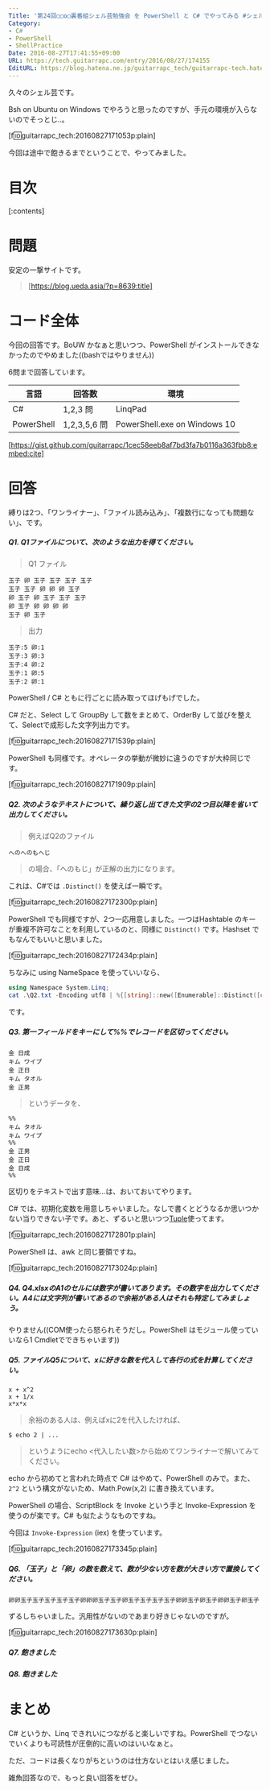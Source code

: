```yaml
---
Title: '第24回◯◯o◯裏番組シェル芸勉強会 を PowerShell と C# でやってみる #シェル芸'
Category:
- C#
- PowerShell
- ShellPractice
Date: 2016-08-27T17:41:55+09:00
URL: https://tech.guitarrapc.com/entry/2016/08/27/174155
EditURL: https://blog.hatena.ne.jp/guitarrapc_tech/guitarrapc-tech.hatenablog.com/atom/entry/10328749687181098267
---
```


久々のシェル芸です。

Bsh on Ubuntu on Windows でやろうと思ったのですが、手元の環境が入らないのでそっとじ..。

[f:id:guitarrapc_tech:20160827171053p:plain]

今回は途中で飽きるまでということで、やってみました。


# 目次

[:contents]

# 問題

安定の一撃サイトです。

> [https://blog.ueda.asia/?p=8639:title]


# コード全体

今回の回答です。BoUW かなぁと思いつつ、PowerShell がインストールできなかったのでやめました((bashではやりません))

6問まで回答しています。

言語 | 回答数 | 環境
---- | ---- | ----
C# | 1,2,3 問 | LinqPad
PowerShell |1,2,3,5,6 問 | PowerShell.exe on Windows 10

[https://gist.github.com/guitarrapc/1cec58eeb8af7bd3fa7b0116a363fbb8:embed:cite]

# 回答

縛りは2つ、「ワンライナー」、「ファイル読み込み」、「複数行になっても問題ない」、です。

##### Q1. Q1ファイルについて、次のような出力を得てください。

> Q1 ファイル

```
玉子 卵 玉子 玉子 玉子 玉子
玉子 玉子 卵 卵 卵 玉子
卵 玉子 卵 玉子 玉子 玉子
卵 玉子 卵 卵 卵 卵
玉子 卵 玉子
```

> 出力

```
玉子:5 卵:1 
玉子:3 卵:3 
玉子:4 卵:2 
玉子:1 卵:5 
玉子:2 卵:1 
```

PowerShell / C# ともに行ごとに読み取ってほげもげでした。

C# だと、Select して GroupBy して数をまとめて、OrderBy して並びを整えて、Selectで成形した文字列出力です。

[f:id:guitarrapc_tech:20160827171539p:plain]

PowerShell も同様です。オペレータの挙動が微妙に違うのですが大枠同じです。

[f:id:guitarrapc_tech:20160827171909p:plain]

##### Q2. 次のようなテキストについて、繰り返し出てきた文字の2つ目以降を省いて出力してください。

> 例えばQ2のファイル

```
へのへのもへじ
```

> の場合、「へのもじ」が正解の出力になります。

これは、C#では ```.Distinct()``` を使えば一瞬です。

[f:id:guitarrapc_tech:20160827172300p:plain]

PowerShell でも同様ですが、2つ一応用意しました。一つはHashtable のキーが重複不許可なことを利用しているのと、同様に ```Distinct()``` です。Hashset でもなんでもいいと思いました。

[f:id:guitarrapc_tech:20160827172434p:plain]

ちなみに using NameSpace を使っていいなら、

```powershell
using Namespace System.Linq;
cat .\Q2.txt -Encoding utf8 | %{[string]::new([Enumerable]::Distinct([char[]]$_))}
```

です。

##### Q3. 第一フィールドをキーにして%%でレコードを区切ってください。

```
金 日成
キム ワイプ
金 正日
キム タオル
金 正男
```

> というデータを、

```
%%
キム タオル
キム ワイプ
%%
金 正男
金 正日
金 日成
%%
```

区切りをテキストで出す意味...は、おいておいてやります。

C# では、初期化変数を用意しちゃいました。なしで書くとどうなるか思いつかない当りできない子です。あと、ずるいと思いつつ[Tuple](https://msdn.microsoft.com/ja-jp/library/system.tuple.aspx)使ってます。

[f:id:guitarrapc_tech:20160827172801p:plain]

PowerShell は、awk と同じ要領ですね。

[f:id:guitarrapc_tech:20160827173024p:plain]

##### Q4. Q4.xlsxのA1のセルには数字が書いてあります。その数字を出力してください。A4には文字列が書いてあるので余裕がある人はそれも特定してみましょう。

やりません((COM使ったら怒られそうだし。PowerShell はモジュール使っていいなら1 Cmdletでできちゃいます))

##### Q5. ファイルQ5について、xに好きな数を代入して各行の式を計算してください。

```
x + x^2
x + 1/x
x*x*x
```

> 余裕のある人は、例えばxに2を代入したければ、

```
$ echo 2 | ...
```

> というようにecho <代入したい数>から始めてワンライナーで解いてみてください。

echo から初めてと言われた時点で C# はやめて、PowerShell のみで。また、```2^2``` という構文がないため、Math.Pow(x,2) に書き換えています。

PowerShell の場合、ScriptBlock を Invoke という手と Invoke-Expression を使うのが楽です。C# も似たようなものですね。

今回は ```Invoke-Expression``` (iex) を使っています。

[f:id:guitarrapc_tech:20160827173345p:plain]


##### Q6. 「玉子」と「卵」の数を数えて、数が少ない方を数が大きい方で置換してください。

```
卵卵玉子玉子玉子玉子玉子卵卵卵玉子玉子卵玉子玉子玉子玉子卵卵玉子卵玉子卵卵玉子卵玉子
```

ずるしちゃいました。汎用性がないのであまり好きじゃないのですが。

[f:id:guitarrapc_tech:20160827173630p:plain]

##### Q7. 飽きました

##### Q8. 飽きました

# まとめ

C# というか、Linq できれいにつながると楽しいですね。PowerShell でつないでいくよりも可読性が圧倒的に高いのはいいなぁと。

ただ、コードは長くなりがちというのは仕方ないとはいえ感じました。

雑魚回答なので、もっと良い回答をぜひ。
